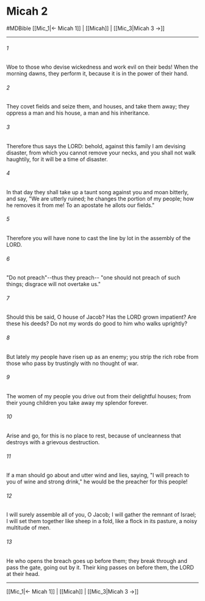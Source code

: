 # Micah 2
#MDBible
[[Mic_1|← Micah 1]] | [[Micah]] | [[Mic_3|Micah 3 →]]

***

###### 1 
Woe to those who devise wickedness and work evil on their beds! When the morning dawns, they perform it, because it is in the power of their hand. 

###### 2 
They covet fields and seize them, and houses, and take them away; they oppress a man and his house, a man and his inheritance. 

###### 3 
Therefore thus says the LORD: behold, against this family I am devising disaster, from which you cannot remove your necks, and you shall not walk haughtily, for it will be a time of disaster. 

###### 4 
In that day they shall take up a taunt song against you and moan bitterly, and say, "We are utterly ruined; he changes the portion of my people; how he removes it from me! To an apostate he allots our fields." 

###### 5 
Therefore you will have none to cast the line by lot in the assembly of the LORD. 

###### 6 
"Do not preach"--thus they preach-- "one should not preach of such things; disgrace will not overtake us." 

###### 7 
Should this be said, O house of Jacob? Has the LORD grown impatient? Are these his deeds? Do not my words do good to him who walks uprightly? 

###### 8 
But lately my people have risen up as an enemy; you strip the rich robe from those who pass by trustingly with no thought of war. 

###### 9 
The women of my people you drive out from their delightful houses; from their young children you take away my splendor forever. 

###### 10 
Arise and go, for this is no place to rest, because of uncleanness that destroys with a grievous destruction. 

###### 11 
If a man should go about and utter wind and lies, saying, "I will preach to you of wine and strong drink," he would be the preacher for this people! 

###### 12 
I will surely assemble all of you, O Jacob; I will gather the remnant of Israel; I will set them together like sheep in a fold, like a flock in its pasture, a noisy multitude of men. 

###### 13 
He who opens the breach goes up before them; they break through and pass the gate, going out by it. Their king passes on before them, the LORD at their head. 

***

[[Mic_1|← Micah 1]] | [[Micah]] | [[Mic_3|Micah 3 →]]

